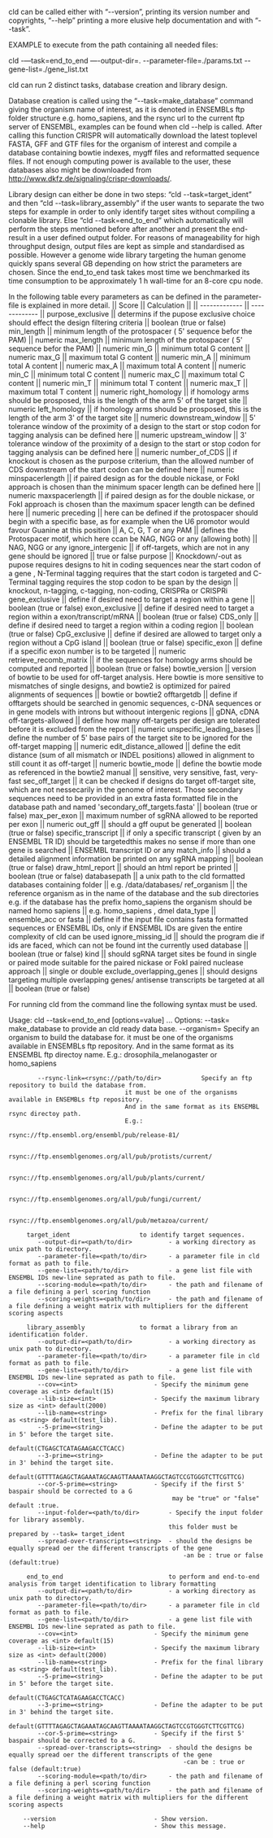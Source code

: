cld can be called either with “--version”, printing its version number and copyrights, 
“--help” printing a more elusive help documentation and with “--task”. 

EXAMPLE to execute from the path containing all needed files:

cld -—task=end_to_end —-output-dir=. --parameter-file=./params.txt --gene-list=./gene_list.txt		    

cld can run 2 distinct tasks, database creation and 
library design.

Database creation 
	is called using the “--task=make_database” command 
	giving the organism name of interest, as it is denoted in ENSEMBLs ftp folder structure
	e.g. homo_sapiens, and the rsync url to the current ftp server of ENSEMBL, examples 
 	can be found when cld  --help is called. After calling this function CRISPR will 
 	automatically download the latest toplevel FASTA, GFF and GTF files for the organism 
 	of interest and compile a database containing bowtie indexes, mygff files and 
 	reformatted sequence files. If not enough computing power is available to the user, 
 	these databases also might be downloaded from http://www.dkfz.de/signaling/crispr-downloads/. 

Library design
	can either be done in two steps: “cld 
	 --task=target_ident” and then “cld  --task=library_assembly” if the user wants 
 	to separate the two steps for example in order to only identify target sites without 
 	compiling a clonable library. 
 	Else “cld  --task=end_to_end” which automatically will perform the steps mentioned before 
 	after another and present the end-result in a user defined output folder. 
 	For reasons of manageability for high throughput design, output files are kept 
 	as simple and standardised as possible. However a genome wide library targeting 
 	the human genome quickly spans several GB depending on how strict the parameters 
 	are chosen. Since the end_to_end task takes most time we benchmarked its time 
 	consumption to be approximately 1 h wall-time for an 8-core cpu node.
 	
In the following table every parameters as can be defined in the parameter-file is explained in more detail.
|| Score || Calculation || 
|| ------------- || ------------- ||
purpose_exclusive	||	determins if the pupose exclusive choice should effect the design filtering criteria	||	boolean (true or false)
min_length	||	minimum length of the protospacer ( 5' sequence befor the PAM)	||	numeric
max_length	||	minimum length of the protospacer ( 5' sequence befor the PAM)	||	numeric
min_G	||	minimum total G content	||	numeric
max_G	||	maximum total G content	||	numeric
min_A	||	minimum total A content	||	numeric
max_A	||	maximum total A content	||	numeric
min_C	||	minimum total C content	||	numeric
max_C	||	maximum total C content	||	numeric
min_T	||	minimum total T content	||	numeric
max_T	||	maximum total T content	||	numeric
right_homology	||	if homology arms should be prosposed, this is the length of the arm 5' of the target site	||	numeric
left_homology	||	if homology arms should be prosposed, this is the length of the arm 3' of the target site	||	numeric
downstream_window	||	5' tolerance window of the proximity of a design to the start or stop codon for tagging analysis can be defined here 	||	numeric
upstream_window	||	3' tolerance window of the proximity of a design to the start or stop codon for tagging analysis can be defined here 	||	numeric
number_of_CDS	||	if knockout is chosen as the purpose criterium, than the allowed number of CDS downstream of the start codon can be defined here	||	numeric
minspacerlength	||	if paired design as for the double nickase, or FokI approach is chosen than the minimum spacer length can be defined here	||	numeric
maxspacerlength	||	if paired design as for the double nickase, or FokI approach is chosen than the maximum spacer length can be defined here	||	numeric
preceding	||	here can be defined if the protospacer should begin with a specific base, as for example when the U6 promotor would favour Guanine at this position	||	A, C, G, T or any
PAM	||	defines the Protospacer motif, which here ccan be NAG, NGG or any (allowing both)	||	NAG, NGG or any
ignore_intergenic	||	if off-targets, which are not in any gene should be ignored	||	true or false
purpose	||	Knockdown/-out as pupose requires designs to hit in coding sequences near the start codon of a gene , N-Terminal tagging requires that the start codon is targeted and C-Terminal tagging requires the stop codon to be span by the design	||	knockout, n-tagging, c-tagging, non-coding, CRISPRa or CRISPRi
gene_exclusive	||	define if desired need to target a region within a gene	||	boolean (true or false)
exon_exclusive	||	define if desired need to target a region within a exon/transcript/mRNA	||	boolean (true or false)
CDS_only	||	define if desired need to target a region within a coding region	||	boolean (true or false)
CpG_exclusive	||	define if desired are allowed to target only a region without a CpG island	||	boolean (true or false)
specific_exon	||	define if a specific exon number is to be targeted	||	numeric
retrieve_recomb_matrix	||	if the sequences for homology arms should be computed and reported	||	boolean (true or false)
bowtie_version	||	version of bowtie to be used for off-target analysis. Here bowtie is more sensitive to mismatches of single designs, and bowtie2 is optimized for paired alignments of sequences 	||	bowtie or bowtie2
offtargetdb	||	define if offtargets should be searched in genomic sequences, c-DNA sequences or in gene models with introns but withoout intergenic regions	||	gDNA, cDNA
off-targets-allowed	||	define how many off-targets per design are tolerated before it is excluded from the report	||	numeric
unspecific_leading_bases	||	define the number of 5' base pairs of the target site to be ignored for the off-target mapping	||	numeric
edit_distance_allowed	||	define the edit distance (sum of all mismatch or INDEL positions) allowed in alignment to still count it as off-target	||	numeric
bowtie_mode	||	define the bowtie mode as referenced in the bowtie2 manual	||	sensitive, very sensitive, fast, very-fast
sec_off_target	||	it can be checked if designs do target off-target site, which are not nessecarily in the genome of interest. Those secondary sequences need to be provided in an extra fasta formatted file in the database path and named 'secondary_off_targets.fasta' 	||	boolean (true or false)
max_per_exon	||	maximum number of sgRNA allowed to be reported per exon	||	numeric
out_gff	||	should a gff ouput be generated	||	boolean (true or false)
specific_transcript	||	if only a specific transcript ( given by an ENSEMBL TR ID) should be targetedthis makes no sense if more than one gene is searched	||	ENSEMBL transcript ID or any
match_info	||	should a detailed alignment information be printed on any sgRNA mapping	||	boolean (true or false)
draw_html_report	||	should an html report be printed	||	boolean (true or false)
databasepath	||	a unix path to the cld formatted databases containing folder	||	e.g. /data/databases/
ref_organism	||	the reference organism as in the name of the database and the sub directories e.g. if the database has the prefix homo_sapiens the organism should be named homo sapiens	||	e.g. homo_sapiens , dmel
data_type	||	ensemble_acc or fasta	||	define if the input file contains fasta formatted sequences or ENSEMBL IDs, only if ENSEMBL IDs are given the entire complexity of cld can be used
ignore_missing_id	||	should the program die if ids are faced, which can not be found int the currently used database	||	boolean (true or false)
kind	||	should sgRNA target sites be found in single or paired mode suitable for the paired nickase or FokI paired nuclease approach	||	single or double
exclude_overlapping_genes	||	should designs targeting multiple overlapping genes/ antisense transcripts be targeted at all	||	boolean (true or false)


For running cld from the command line the following syntax must be used.

Usage: cld  --task=end_to_end [options=value] ...
Options:
	    --task=<task option>
		 make_database 				to provide an cld ready data base.
		    --organism=<string>		Specify an organism to build the database for.
								    it must be one of the organisms available in ENSEMBLs ftp repository.
								    And in the same format as its ENSEMBL ftp directoy name.
								    E.g.: drosophila_melanogaster or homo_sapiens

		    --rsync-link=<rsync://path/to/dir>	         Specify an ftp repository to build the database from.
								    it must be one of the organisms available in ENSEMBLs ftp repository.
								    And in the same format as its ENSEMBL rsync directoy path.
								    E.g.: 
								    rsync://ftp.ensembl.org/ensembl/pub/release-81/
								    
								    rsync://ftp.ensemblgenomes.org/all/pub/protists/current/

									rsync://ftp.ensemblgenomes.org/all/pub/plants/current/

									rsync://ftp.ensemblgenomes.org/all/pub/fungi/current/
									
									rsync://ftp.ensemblgenomes.org/all/pub/metazoa/current/

		 target_ident 					to identify target sequences.
		    --output-dir=<path/to/dir>			- a working directory as unix path to directory.
		    --parameter-file=<path/to/dir>		- a parameter file in cld format as path to file.
		    --gene-list=<path/to/dir>			- a gene list file with ENSEMBL IDs new-line seprated as path to file.
			--scoring-module=<path/to/dir>		- the path and filename of a file defining a perl scoring function
			--scoring-weights=<path/to/dir>		- the path and filename of a file defining a weight matrix with multipliers for the different scoring aspects

		 library_assembly 				to format a library from an identification folder.
		    --output-dir=<path/to/dir>			- a working directory as unix path to directory.
		    --parameter-file=<path/to/dir>		- a parameter file in cld format as path to file.
		    --gene-list=<path/to/dir>			- a gene list file with ENSEMBL IDs new-line seprated as path to file. 
		    --cov=<int>						- Specify the minimum gene coverage as <int> default(15)
		    --lib-size=<int>				- Specify the maximum library size as <int> default(2000)
		    --lib-name=<string>				- Prefix for the final library as <string> default(test_lib).
		    --5-prime=<string>				- Define the adapter to be put in 5' before the target site.
												default(CTGAGCTCATAGAAGACCTCACC)
		    --3-prime=<string>				- Define the adapter to be put in 3' behind the target site.
								   				default(GTTTTAGAGCTAGAAATAGCAAGTTAAAATAAGGCTAGTCCGTGGGTCTTCGTTCG)
		    --cor-5-prime=<string>			- Specify if the first 5' baspair should be corrected to a G
								   				 may be "true" or "false" default :true.	    
		    --input-folder=<path/to/dir>		- Specify the input folder for library assembly.
								    			this folder must be prepared by --task= target_ident
			--spread-over-transcripts=<string>	- should the designs be equally spread oer the different transcripts of the gene
													-an be : true or false (default:true)

		 end_to_end 							to perform and end-to-end analysis from target identification to library formatting
		    --output-dir=<path/to/dir>			- a working directory as unix path to directory.
		    --parameter-file=<path/to/dir>		- a parameter file in cld format as path to file.
		    --gene-list=<path/to/dir>			- a gene list file with ENSEMBL IDs new-line seprated as path to file. 
		    --cov=<int>						- Specify the minimum gene coverage as <int> default(15)
		    --lib-size=<int>				- Specify the maximum library size as <int> default(2000)
		    --lib-name=<string>				- Prefix for the final library as <string> default(test_lib).
		    --5-prime=<string>				- Define the adapter to be put in 5' before the target site.
								    			default(CTGAGCTCATAGAAGACCTCACC)
		    --3-prime=<string>				- Define the adapter to be put in 3' behind the target site.
								    			default(GTTTTAGAGCTAGAAATAGCAAGTTAAAATAAGGCTAGTCCGTGGGTCTTCGTTCG)
		    --cor-5-prime=<string>			- Specify if the first 5' baspair should be corrected to a G.
			--spread-over-transcripts=<string>	- should the designs be equally spread oer the different transcripts of the gene
													-can be : true or false (default:true)
			--scoring-module=<path/to/dir>		- the path and filename of a file defining a perl scoring function
			--scoring-weights=<path/to/dir>		- the path and filename of a file defining a weight matrix with multipliers for the different scoring aspects

	    --version							- Show version.
	    --help								- Show this message.
	    	    
